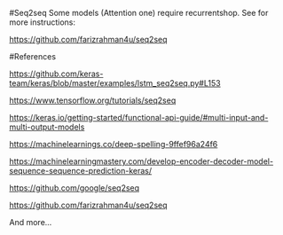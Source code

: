 #Seq2seq
Some models (Attention one) require recurrentshop. See for more instructions:

https://github.com/farizrahman4u/seq2seq



#References


https://github.com/keras-team/keras/blob/master/examples/lstm_seq2seq.py#L153

https://www.tensorflow.org/tutorials/seq2seq

https://keras.io/getting-started/functional-api-guide/#multi-input-and-multi-output-models

https://machinelearnings.co/deep-spelling-9ffef96a24f6

https://machinelearningmastery.com/develop-encoder-decoder-model-sequence-sequence-prediction-keras/

https://github.com/google/seq2seq

https://github.com/farizrahman4u/seq2seq

And more...
